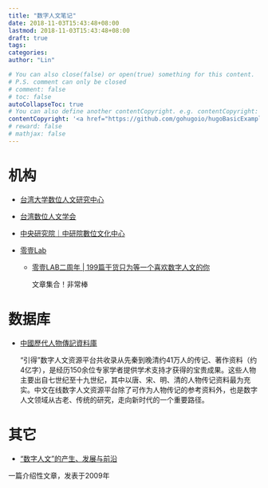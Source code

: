 ```yaml
---
title: "数字人文笔记"
date: 2018-11-03T15:43:48+08:00
lastmod: 2018-11-03T15:43:48+08:00
draft: true
tags: 
categories: 
author: "Lin"

# You can also close(false) or open(true) something for this content.
# P.S. comment can only be closed
# comment: false
# toc: false
autoCollapseToc: true
# You can also define another contentCopyright. e.g. contentCopyright: "This is another copyright."
contentCopyright: '<a href="https://github.com/gohugoio/hugoBasicExample" rel="noopener" target="_blank">See origin</a>'
# reward: false
# mathjax: false
---
```


# 机构

- [台湾大学数位人文研究中心](http://www.digital.ntu.edu.tw/)
- [台湾数位人文学会](http://tadh.org.tw/)
- [中央研究院｜中研院數位文化中心](http://www3.ihp.sinica.edu.tw/dhrctw/index.php)

- [零壹Lab](https://weixin.sogou.com/weixin?type=1&s_from=input&query=%E9%9B%B6%E5%A3%B9lab)

  - [零壹LAB二周年 | 199篇干货只为等一个喜欢数字人文的你](https://mp.weixin.qq.com/s?timestamp=1543382411&src=3&ver=1&signature=By5d-2NgRBUM-7rNHDbP69VVL71fBzXWN9ZGfX9jOt0eXDIItHZrHyxrpSg*rqTv132T6DKtmNuQKomKs3hGI78K1mI6YEtLAjvdx5u0fUSdhujG*Ym3Tyg*YzWGNqhMkC5ax1UckfDB1Rb8T1bQ4pRuQFa8NjCebCYt7YoyVL0=)

    文章集合！非常棒

# 数据库

- [中國歷代人物傳記資料庫](http://inindex.cn/)

  “引得”数字人文资源平台共收录从先秦到晚清约41万人的传记、著作资料（约4亿字），是经历150余位专家学者提供学术支持才获得的宝贵成果。这些人物主要出自七世纪至十九世纪，其中以唐、宋、明、清的人物传记资料最为充实。中文在线数字人文资源平台除了可作为人物传记的参考资料外，也是数字人文领域从古老、传统的研究，走向新时代的一个重要路径。

# 其它

- [“数字人文”的产生、发展与前沿](http://wap.sciencenet.cn/blog-67855-275758.html)

一篇介绍性文章，发表于2009年

